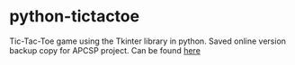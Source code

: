 # python-tictactoe
Tic-Tac-Toe game using the Tkinter library in python. Saved online version backup copy for APCSP project.
Can be found [here](https://replit.com/@csp-4-fall-22/proj-2-py-shared-csp-4-fall-22#main.py)

